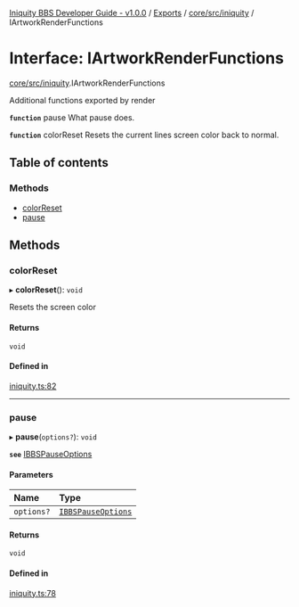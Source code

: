 [Iniquity BBS Developer Guide - v1.0.0](../README.md) / [Exports](../modules.md) / [core/src/iniquity](../modules/core_src_iniquity.md) / IArtworkRenderFunctions

# Interface: IArtworkRenderFunctions

[core/src/iniquity](../modules/core_src_iniquity.md).IArtworkRenderFunctions

Additional functions exported by render

**`function`** pause What pause does.

**`function`** colorReset Resets the current lines screen color back to normal.

## Table of contents

### Methods

- [colorReset](core_src_iniquity.IArtworkRenderFunctions.md#colorreset)
- [pause](core_src_iniquity.IArtworkRenderFunctions.md#pause)

## Methods

### colorReset

▸ **colorReset**(): `void`

Resets the screen color

#### Returns

`void`

#### Defined in

[iniquity.ts:82](https://github.com/iniquitybbs/iniquity/blob/41dba24/packages/core/src/iniquity.ts#L82)

___

### pause

▸ **pause**(`options?`): `void`

**`see`** [IBBSPauseOptions](core_src_iniquity.IBBSPauseOptions.md)

#### Parameters

| Name | Type |
| :------ | :------ |
| `options?` | [`IBBSPauseOptions`](core_src_iniquity.IBBSPauseOptions.md) |

#### Returns

`void`

#### Defined in

[iniquity.ts:78](https://github.com/iniquitybbs/iniquity/blob/41dba24/packages/core/src/iniquity.ts#L78)
